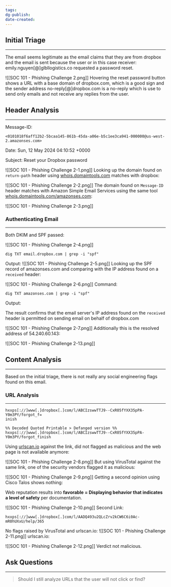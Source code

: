 ```yaml
---
tags: 
dg-publish: 
date-created:
---
```

## Initial Triage
---
The email seems legitimate as the email claims that they are from dropbox and the email is sent because the user or in this case receiver: emily.nguyen[@]glbllogistics.co requested a password reset.

![[SOC 101 - Phishing Challenge 2.png]]
Hovering the reset password button shows a URL with a base domain of dropbox.com, which is a good sign and the sender address no-reply[@]dropbox.com is a no-reply which is use to send only emails and not receive any replies from the user.
## Header Analysis
---
Message-ID:
```
<0101018f6aff12b2-5bcaa145-861b-45da-a06e-b5c1ee3ca941-000000@us-west-2.amazonses.com>
```

Date: Sun, 12 May 2024 04:10:52 +0000

Subject: Reset your Dropbox password

![[SOC 101 - Phishing Challenge 2-1.png]]
Looking up the domain found on `return-path` header using [whois.domaintools.com](whois.domaintools.com) matches with dropbox:

![[SOC 101 - Phishing Challenge 2-2.png]]
The domain found on `Message-ID` header matches with Amazon Simple Email Services using the same tool [whois.domaintools.com/amazonses.com](https://whois.domaintools.com/amazonses.com):

![[SOC 101 - Phishing Challenge 2-3.png]]
### Authenticating Email
---
Both DKIM and SPF passed:

![[SOC 101 - Phishing Challenge 2-4.png]]
```
dig TXT email.dropbox.com | grep -i "spf"
```

Output:
![[SOC 101 - Phishing Challenge 2-5.png]]
Looking up the SPF record of amazonses.com and comparing with the IP address found on a `received` header:

![[SOC 101 - Phishing Challenge 2-6.png]]
Command:

```
dig TXT amazonses.com | grep -i "spf"
```

Output:

The result confirms that the email server's IP address found on the `received` header is permitted on sending email on behalf of dropbox.com

![[SOC 101 - Phishing Challenge 2-7.png]]
Additionally this is the resolved address of 54.240.60.143:

![[SOC 101 - Phishing Challenge 2-13.png]]
## Content Analysis
---
Based on the initial triage, there is not really any social engineering flags found on this email.
### URL Analysis
---
```
hxxps[://]www[.]dropbox[.]com/l/ABCIzswwTTJ9--CxR05fYXX35pPA-Y0m3PY/forgot_f=
inish

%% Decoded Quoted Printable > Defanged version %%
hxxps[://]www[.]dropbox[.]com/l/ABCIzswwTTJ9--CxR05fYXX35pPA-Y0m3PY/forgot_finish
```

Using [urlscan.io](urlscan.io) against the link, did not flagged as malicious and the web page is not available anymore:

![[SOC 101 - Phishing Challenge 2-8.png]]
But using VirusTotal against the same link, one of the security vendors flagged it as malicious:

![[SOC 101 - Phishing Challenge 2-9.png]]
Getting a second opinion using Cisco Talos shows nothing:

Web reputation results into **favorable = Displaying behavior that indicates a level of safety** per documentation.

![[SOC 101 - Phishing Challenge 2-10.png]]
Second Link:

```
hxxps[://]www[.]dropbox[.]com/l/AADQ493u2QLcZrv2kCW6C6i0Ac-mR0hUXxU/help/365
```

No flags raised by VirusTotal and urlscan.io:
![[SOC 101 - Phishing Challenge 2-11.png]]
urlscan.io:

![[SOC 101 - Phishing Challenge 2-12.png]]
Verdict not malicious.

## Ask Questions
---
> Should I still analyze URLs that the user will not click or find?